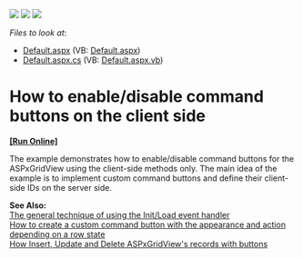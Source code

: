 <!-- default badges list -->
![](https://img.shields.io/endpoint?url=https://codecentral.devexpress.com/api/v1/VersionRange/128539980/10.1.5%2B)
[![](https://img.shields.io/badge/Open_in_DevExpress_Support_Center-FF7200?style=flat-square&logo=DevExpress&logoColor=white)](https://supportcenter.devexpress.com/ticket/details/E2345)
[![](https://img.shields.io/badge/📖_How_to_use_DevExpress_Examples-e9f6fc?style=flat-square)](https://docs.devexpress.com/GeneralInformation/403183)
<!-- default badges end -->
<!-- default file list -->
*Files to look at*:

* [Default.aspx](./CS/WebSite/Default.aspx) (VB: [Default.aspx](./VB/WebSite/Default.aspx))
* [Default.aspx.cs](./CS/WebSite/Default.aspx.cs) (VB: [Default.aspx.vb](./VB/WebSite/Default.aspx.vb))
<!-- default file list end -->
# How to enable/disable command buttons on the client side
<!-- run online -->
**[[Run Online]](https://codecentral.devexpress.com/e2345/)**
<!-- run online end -->


<p>The example demonstrates how to enable/disable command buttons for the ASPxGridView using the client-side methods only. The main idea of the example is to implement custom command buttons and define their client-side IDs on the server side.</p><p><strong>See Also:</strong><br />
<a href="https://www.devexpress.com/Support/Center/p/K18282">The general technique of using the Init/Load event handler</a><br />
<a href="https://www.devexpress.com/Support/Center/p/E1246">How to create a custom command button with the appearance and action depending on a row state</a><br />
<a href="https://www.devexpress.com/Support/Center/p/E1522">How Insert, Update and Delete ASPxGridView's records with buttons</a></p>

<br/>



